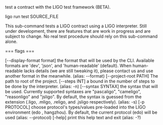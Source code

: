 test a contract with the LIGO test framework (BETA).

ligo run test SOURCE_FILE

This sub-command tests a LIGO contract using a LIGO interpreter. Still
under development, there are features that are work in progress and are
subject to change. No real test procedure should rely on this
sub-command alone.

=== flags ===

\[\--display-format format\] the format that will be used by the CLI.
Available formats are \'dev\', \'json\', and \'human-readable\'
(default). When human-readable lacks details (we are still tweaking it),
please contact us and use another format in the meanwhile. (alias:
\--format) \[\--project-root PATH\] The path to root of the project.
\[\--steps INT\] a bound in the number of steps to be done by the
interpreter. (alias: -n) \[\--syntax SYNTAX\] the syntax that will be
used. Currently supported syntaxes are \"pascaligo\", \"cameligo\",
\"reasonligo\" and \"jsligo\". By default, the syntax is guessed from
the extension (.ligo, .mligo, .religo, and .jsligo respectively).
(alias: -s) \[-p PROTOCOL\] choose protocol\'s types/values pre-loaded
into the LIGO environment (edo , hangzhou). By default, the current
protocol (edo) will be used (alias: \--protocol) \[-help\] print this
help text and exit (alias: -?)
